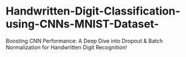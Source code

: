 # Handwritten-Digit-Classification-using-CNNs-MNIST-Dataset-
Boosting CNN Performance: A Deep Dive into Dropout &amp; Batch Normalization for Handwritten Digit Recognition!
